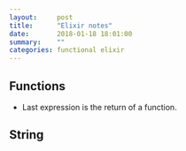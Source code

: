 ```yaml
---
layout:     post
title:      "Elixir notes"
date:       2018-01-18 18:01:00
summary:    "" 
categories: functional elixir
---
```


## Functions
* Last expression is the return of a function.

## String 
